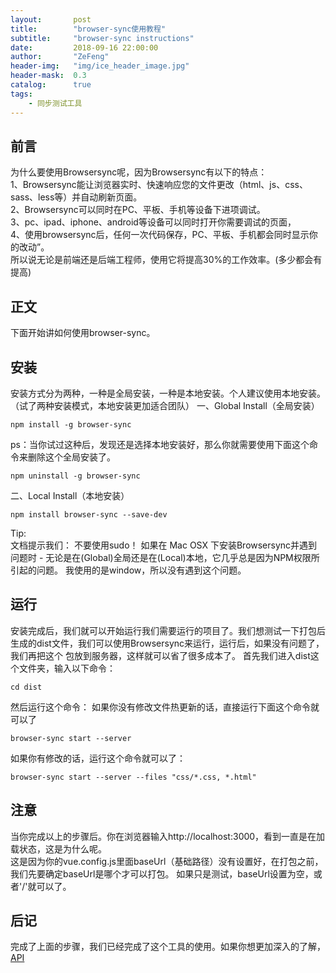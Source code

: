 ```yaml
---
layout:       post
title:        "browser-sync使用教程"
subtitle:     "browser-sync instructions"
date:         2018-09-16 22:00:00
author:       "ZeFeng"
header-img:   "img/ice_header_image.jpg"
header-mask:  0.3
catalog:      true
tags:
    - 同步测试工具
---
```


## 前言
为什么要使用Browsersync呢，因为Browsersync有以下的特点：<br />
1、Browsersync能让浏览器实时、快速响应您的文件更改（html、js、css、sass、less等）并自动刷新页面。<br />
2、Browsersync可以同时在PC、平板、手机等设备下进项调试。<br />
3、pc、ipad、iphone、android等设备可以同时打开你需要调试的页面，<br />
4、使用browsersync后，任何一次代码保存，PC、平板、手机都会同时显示你的改动”。<br />
所以说无论是前端还是后端工程师，使用它将提高30%的工作效率。(多少都会有提高)<br />

## 正文
下面开始讲如何使用browser-sync。

## 安装
安装方式分为两种，一种是全局安装，一种是本地安装。个人建议使用本地安装。（试了两种安装模式，本地安装更加适合团队）
一、Global Install（全局安装）
```
npm install -g browser-sync
```
ps：当你试过这种后，发现还是选择本地安装好，那么你就需要使用下面这个命令来删除这个全局安装了。
```
npm uninstall -g browser-sync
```
二、Local Install（本地安装）
```
npm install browser-sync --save-dev
```
Tip:<br />
文档提示我们：
不要使用sudo！ 如果在 Mac OSX 下安装Browsersync并遇到问题时 - 无论是在(Global)全局还是在(Local)本地，它几乎总是因为NPM权限所引起的问题。
我使用的是window，所以没有遇到这个问题。
## 运行
安装完成后，我们就可以开始运行我们需要运行的项目了。我们想测试一下打包后生成的dist文件，我们可以使用Browsersync来运行，运行后，如果没有问题了，我们再把这个
包放到服务器，这样就可以省了很多成本了。
首先我们进入dist这个文件夹，输入以下命令：
```
cd dist
```
然后运行这个命令：
如果你没有修改文件热更新的话，直接运行下面这个命令就可以了  
```
browser-sync start --server
```
如果你有修改的话，运行这个命令就可以了：
```
browser-sync start --server --files "css/*.css, *.html"
```
## 注意
当你完成以上的步骤后。你在浏览器输入http://localhost:3000，看到一直是在加载状态，这是为什么呢。<br />
这是因为你的vue.config.js里面baseUrl（基础路径）没有设置好，在打包之前，我们先要确定baseUrl是哪个才可以打包。
如果只是测试，baseUrl设置为空，或者'/'就可以了。

## 后记
完成了上面的步骤，我们已经完成了这个工具的使用。如果你想更加深入的了解，[API](https://www.browsersync.cn/docs/api/)

